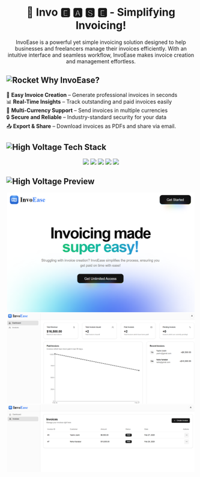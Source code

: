 <h1 align="center">🧾 Invo <b>🅴 🅰 🆂 🅴</b>  - Simplifying Invoicing! </h1>

<p align="center">InvoEase is a powerful yet simple invoicing solution designed to help businesses and freelancers manage their invoices efficiently. With an intuitive interface and seamless workflow, InvoEase makes invoice creation and management effortless.</p>

<h2><img src="https://raw.githubusercontent.com/Tarikul-Islam-Anik/Animated-Fluent-Emojis/master/Emojis/Travel%20and%20places/Rocket.png" alt="Rocket" width="30" height="30" /> Why InvoEase?</h2>

📜 **Easy Invoice Creation** – Generate professional invoices in seconds<br>
📊 **Real-Time Insights** – Track outstanding and paid invoices easily<br>
🏦 **Multi-Currency Support** – Send invoices in multiple currencies<br>
🔒 **Secure and Reliable** – Industry-standard security for your data<br>
📤 **Export & Share** – Download invoices as PDFs and share via email.

<h2><img src="https://raw.githubusercontent.com/Tarikul-Islam-Anik/Animated-Fluent-Emojis/master/Emojis/Travel%20and%20places/High%20Voltage.png" alt="High Voltage" width="30" height="30" /> Tech Stack</h2>

<p align="center">
  <img src="https://img.shields.io/badge/Next.js-000000?style=for-the-badge&logo=Next.js&logoColor=088F8F">
  <img src="https://img.shields.io/badge/Tailwind-CSS-52b5f7?style=for-the-badge&logo=tailwindcss&logoColor=white">
  <img src="https://img.shields.io/badge/shadcnui-000000?style=for-the-badge&logo=shadcnui&logoColor=088F8F">
  <img src="https://img.shields.io/badge/postgresql-025E8C?style=for-the-badge&logo=postgresql&logoColor=white">
  <img src="https://img.shields.io/badge/Mailtrap-%23006f5c.svg?style=for-the-badge&logo=mailtrap&logoColor=FF6719">
</p>

<h2><img src="https://raw.githubusercontent.com/Tarikul-Islam-Anik/Animated-Fluent-Emojis/master/Emojis/Objects/Camera%20with%20Flash.png" alt="High Voltage" width="35" height="35"> Preview</h2>

<p align="center">
  <img src="assets/screenshot2.png" alt="SneakPeek" width="500"><br>
  <img src="assets/screenshot3.png" alt="SneakPeek" width="500"><br>
  <img src="assets/screenshot1.png" alt="SneakPeek" width="500">
</p>
